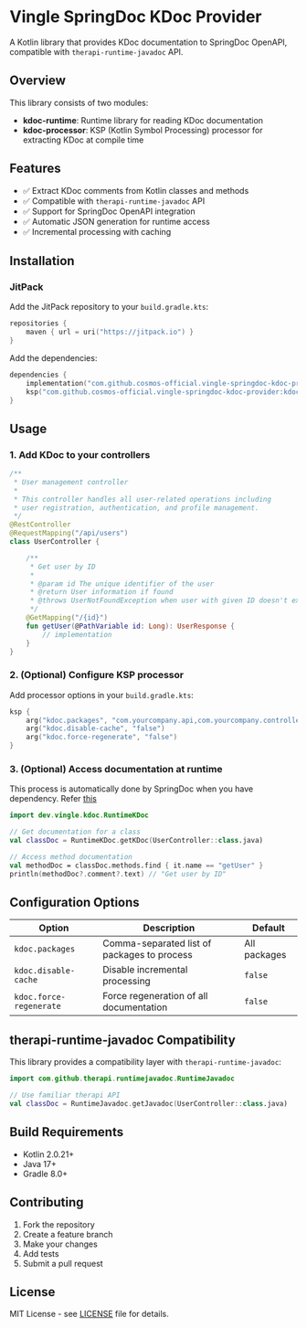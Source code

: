 # Vingle SpringDoc KDoc Provider

A Kotlin library that provides KDoc documentation to SpringDoc OpenAPI, compatible with `therapi-runtime-javadoc` API.

## Overview

This library consists of two modules:
- **kdoc-runtime**: Runtime library for reading KDoc documentation
- **kdoc-processor**: KSP (Kotlin Symbol Processing) processor for extracting KDoc at compile time

## Features

- ✅ Extract KDoc comments from Kotlin classes and methods
- ✅ Compatible with `therapi-runtime-javadoc` API
- ✅ Support for SpringDoc OpenAPI integration
- ✅ Automatic JSON generation for runtime access
- ✅ Incremental processing with caching

## Installation

### JitPack

Add the JitPack repository to your `build.gradle.kts`:

```kotlin
repositories {
    maven { url = uri("https://jitpack.io") }
}
```

Add the dependencies:

```kotlin
dependencies {
    implementation("com.github.cosmos-official.vingle-springdoc-kdoc-provider:kdoc-runtime:v1.0.1")
    ksp("com.github.cosmos-official.vingle-springdoc-kdoc-provider:kdoc-processor:v1.0.1")
}
```

## Usage

### 1. Add KDoc to your controllers

```kotlin
/**
 * User management controller
 * 
 * This controller handles all user-related operations including
 * user registration, authentication, and profile management.
 */
@RestController
@RequestMapping("/api/users")
class UserController {

    /**
     * Get user by ID
     * 
     * @param id The unique identifier of the user
     * @return User information if found
     * @throws UserNotFoundException when user with given ID doesn't exist
     */
    @GetMapping("/{id}")
    fun getUser(@PathVariable id: Long): UserResponse {
        // implementation
    }
}
```

### 2. (Optional) Configure KSP processor

Add processor options in your `build.gradle.kts`:

```kotlin
ksp {
    arg("kdoc.packages", "com.yourcompany.api,com.yourcompany.controller")
    arg("kdoc.disable-cache", "false")
    arg("kdoc.force-regenerate", "false")
}
```

### 3. (Optional) Access documentation at runtime
This process is automatically done by SpringDoc when you have dependency.
Refer [this](https://springdoc.org/#javadoc-support)

```kotlin
import dev.vingle.kdoc.RuntimeKDoc

// Get documentation for a class
val classDoc = RuntimeKDoc.getKDoc(UserController::class.java)

// Access method documentation
val methodDoc = classDoc.methods.find { it.name == "getUser" }
println(methodDoc?.comment?.text) // "Get user by ID"
```

## Configuration Options

| Option | Description | Default |
|--------|-------------|---------|
| `kdoc.packages` | Comma-separated list of packages to process | All packages |
| `kdoc.disable-cache` | Disable incremental processing | `false` |
| `kdoc.force-regenerate` | Force regeneration of all documentation | `false` |

## therapi-runtime-javadoc Compatibility

This library provides a compatibility layer with `therapi-runtime-javadoc`:

```kotlin
import com.github.therapi.runtimejavadoc.RuntimeJavadoc

// Use familiar therapi API
val classDoc = RuntimeJavadoc.getJavadoc(UserController::class.java)
```

## Build Requirements

- Kotlin 2.0.21+
- Java 17+
- Gradle 8.0+

## Contributing

1. Fork the repository
2. Create a feature branch
3. Make your changes
4. Add tests
5. Submit a pull request

## License

MIT License - see [LICENSE](LICENSE) file for details. 
